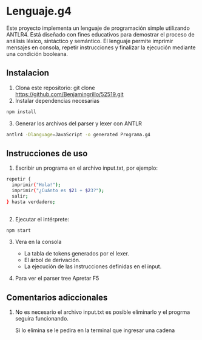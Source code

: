 # Lenguaje.g4

Este proyecto implementa un lenguaje de programación simple utilizando ANTLR4. Está diseñado con fines educativos para demostrar el proceso de análisis léxico, sintáctico y semántico. El lenguaje permite imprimir mensajes en consola, repetir instrucciones y finalizar la ejecución mediante una condición booleana.

## Instalacion

1. Clona este repositorio: git clone https://github.com/Benjamingrillo/52519.git
2. Instalar dependencias necesarias
```sh
npm install
```
3. Generar los archivos del parser y lexer con ANTLR
```sh
antlr4 -Dlanguage=JavaScript -o generated Programa.g4
```

## Instrucciones de uso
1. Escribir un programa en el archivo input.txt, por ejemplo:
```sh
repetir {
  imprimir("Hola!");
  imprimir("¿Cuánto es $21 + $23?");
  salir;
} hasta verdadero;
 
```
2. Ejecutar el intérprete:
```sh
npm start
```
3. Vera en la consola

    - La tabla de tokens generados por el lexer.
    - El árbol de derivación.
    - La ejecución de las instrucciones definidas en el input.

4. Para ver el parser tree Apretar F5
## Comentarios adiccionales
1. No es necesario el archivo input.txt es posible eliminarlo y el progrma seguira funcionando.

    Si lo elimina se le pedira en la terminal que ingresar una cadena
